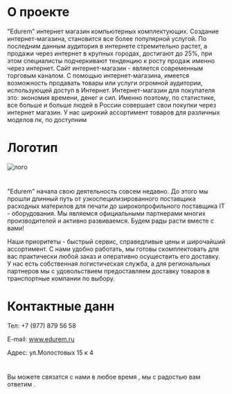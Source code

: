 # О проекте
"Edurem" интернет магазин  компьютерных комплектующих.
Создание интернет-магазина, становится все более популярной услугой. По последним данным аудитория в интернете стремительно растет, а продажи через интернет в крупных городах, достигают   до 25%, при этом специалисты подчеркивают тенденцию к росту продаж именно через интернет. Сайт интернет-магазин - является современным торговым каналом. С помощью интернет-магазина, имеется возможность продавать товары или услуги огромной аудитории, использующей доступ в Интернет.  Интернет-магазин для покупателя это: экономия времени, денег и сил. Именно поэтому, по статистике, все больше и больше людей в России совершает свои покупки через интернет магазин.
У нас широкий ассортимент товаров для различных моделов пк, по доступним 
# Логотип

 ![лого](https://user-images.githubusercontent.com/107986832/175278172-f12e637c-96c3-4bb8-a813-a46baeacadf6.PNG)
  #     
 
"Edurem" начала свою деятельность совсем недавно. До этого мы прошли длинный путь от узкоспецилизированного поставщика расходных материлов для печати до широкопрофильного поставщика IT - оборудования. Мы являемся официальными партнерами многих производителей и активно развиваемся. Будем рады расти вместе с вами!

Наши приоритеты - быстрый сервис, справедливые цены и широчайший ассортимент. С нами удобно работать, мы готовы скомплектовать для вас практически любой заказ и оперативно осуществить его доставку. У нас есть собственная логистическая служба, а для региональных партнеров мы с удовольствием предоставляем доставку товаров в транспортные компании по выбору.
# Контактные данн
Тел: +7 (977) 879 56 58

E-mail: www.edurem.ru

Адрес: ул.Молостовых 15 к 4
#
Вы можете  связатся с нами в любое время , мы с радостью вам ответим .
